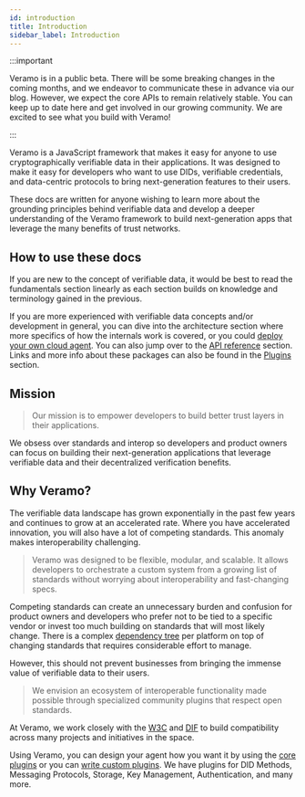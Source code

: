 ```yaml
---
id: introduction
title: Introduction
sidebar_label: Introduction
---
```


:::important

Veramo is in a public beta. There will be some breaking changes in the coming months, and we endeavor to communicate these in advance via our blog. However, we expect the core APIs to remain relatively stable. You can keep up to date here and get involved in our growing community. We are excited to see what you build with Veramo!

:::

Veramo is a JavaScript framework that makes it easy for anyone to use cryptographically verifiable data in their applications. It was designed to make it easy for developers who want to use DIDs, verifiable credentials, and data-centric protocols to bring next-generation features to their users.

These docs are written for anyone wishing to learn more about the grounding principles behind verifiable data and develop a deeper understanding of the Veramo framework to build next-generation apps that leverage the many benefits of trust networks.

## How to use these docs

If you are new to the concept of verifiable data, it would be best to read the fundamentals section linearly as each section builds on knowledge and terminology gained in the previous.

If you are more experienced with verifiable data concepts and/or development in general, you can dive into the architecture section where more specifics of how the internals work is covered, or you could [deploy your own cloud agent](/docs/guides/cloud_agent). You can also jump over to the [API reference](/docs/api/daf-core) section. Links and more info about these packages can also be found in the [Plugins](/docs/api/agent/plugins) section.

## Mission

> Our mission is to empower developers to build better trust layers in their applications.

We obsess over standards and interop so developers and product owners can focus on building their next-generation applications that leverage verifiable data and their decentralized verification benefits.

## Why Veramo?

The verifiable data landscape has grown exponentially in the past few years and continues to grow at an accelerated rate. Where you have accelerated innovation, you will also have a lot of competing standards. This anomaly makes interoperability challenging.

> Veramo was designed to be flexible, modular, and scalable. It allows developers to orchestrate a custom system from a growing list of standards without worrying about interoperability and fast-changing specs.

Competing standards can create an unnecessary burden and confusion for product owners and developers who prefer not to be tied to a specific vendor or invest too much building on standards that will most likely change. There is a complex [dependency tree](/docs/advanced/data_flow) per platform on top of changing standards that requires considerable effort to manage.

However, this should not prevent businesses from bringing the immense value of verifiable data to their users.

> We envision an ecosystem of interoperable functionality made possible through specialized community plugins that respect open standards.

At Veramo, we work closely with the [W3C](https://www.w3.org/) and [DIF](https://identity.foundation/) to build compatibility across many projects and initiatives in the space.

Using Veramo, you can design your agent how you want it by using the [core plugins](/docs/agent/plugins) or you can [write custom plugins](/docs/guides/create_plugin). We have plugins for DID Methods, Messaging Protocols, Storage, Key Management, Authentication, and many more.

